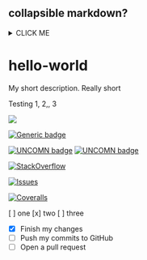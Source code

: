 
## collapsible markdown?

<details><summary>CLICK ME</summary>
<p>

#### yes, even hidden code blocks!

```python
print("hello world!")
```

</p>
</details>



# hello-world
My short description.  Really short

Testing 1, 2,, 3

![](https://github.com/actions/hello-world/workflows/Greet%20Everyone/badge.svg)

[![Generic badge](https://img.shields.io/badge/<SUBJECT>-<STATUS>-<COLOR>.svg)](https://shields.io/)

[![UNCOMN badge](https://img.shields.io/badge/UNCOMN-Awesome-orange.svg)](https://shields.io/)
[![UNCOMN badge](https://img.shields.io/badge/UNCOMN-TOODLEDO-BLUE.svg)](https://shields.io/)


[![StackOverflow](http://img.shields.io/badge/stackoverflow-REPO-blue.svg)]( http://stackoverflow.com/questions/tagged/REPO )

[![Issues](http://img.shields.io/github/issues/USER/REPO.svg)]( https://github.com/USER/REPO/issues )

[![Coveralls](http://img.shields.io/coveralls/rstacruz/REPO.svg?style=flat)](https://coveralls.io/r/rstacruz/REPO)


[ ] one
[x] two
[ ] three


- [x] Finish my changes
- [ ] Push my commits to GitHub
- [ ] Open a pull request
